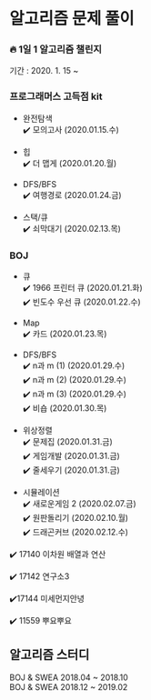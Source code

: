 # 알고리즘 문제 풀이
### 🔥 1일 1 알고리즘 챌린지
기간 : 2020. 1. 15 ~

### 프로그래머스 고득점 kit
* 완전탐색  
:heavy_check_mark: 모의고사 (2020.01.15.수)  

* 힙  
:heavy_check_mark: 더 맵게 (2020.01.20.월) 

* DFS/BFS  
:heavy_check_mark: 여행경로 (2020.01.24.금) 

* 스택/큐  
:heavy_check_mark: 쇠막대기 (2020.02.13.목)
### BOJ  
* 큐  
:heavy_check_mark: 1966 프린터 큐 (2020.01.21.화)  
:heavy_check_mark: 빈도수 우선 큐 (2020.01.22.수)  

* Map  
:heavy_check_mark: 카드 (2020.01.23.목)  

* DFS/BFS   
:heavy_check_mark: n과 m (1) (2020.01.29.수)  
:heavy_check_mark: n과 m (2) (2020.01.29.수)  
:heavy_check_mark: n과 m (3) (2020.01.29.수)  
:heavy_check_mark: 비숍 (2020.01.30.목)  

* 위상정렬    
:heavy_check_mark: 문제집 (2020.01.31.금)  
:heavy_check_mark: 게임개발 (2020.01.31.금)  
:heavy_check_mark: 줄세우기 (2020.01.31.금)  

* 시뮬레이션  
:heavy_check_mark: 새로운게임 2 (2020.02.07.금)  
:heavy_check_mark: 원판돌리기 (2020.02.10.월)   
:heavy_check_mark: 드래곤커브 (2020.02.12.수)

:heavy_check_mark: 17140 이차원 배열과 연산  

:heavy_check_mark: 17142 연구소3  

:heavy_check_mark:17144 미세먼지안녕  

:heavy_check_mark: 11559 뿌요뿌요  

## 알고리즘 스터디  
BOJ & SWEA 2018.04 ~ 2018.10  
BOJ & SWEA 2018.12 ~ 2019.02
